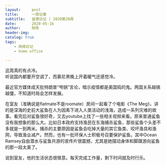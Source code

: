 ```yaml
---
layout:     post
title:      一周记事
subtitle:   留德日记 | 2020第20周
date:       2020-05-16
author:     陈陈
header-img: 
catalog: true
tags:
    - 网络日记
    - home office

---
```


这周真的有点冷。  
听说国内都要开空调了，而慕尼黑晚上开着暖气还感觉冷。

最近官方媒体成天批特朗普“甩锅”言论，暗示疫情都是美国捣的鬼。两国关系越搞越僵，不知道时局会怎样发展。

在室友（准确说是flatmate不是roomate）房间一起看了个电影《The Meg》，讲的是深海的史前大鲨鱼在人为因素下进入人类活动的浅海，造成一系列灾难的故事。看完后对鲨鱼很好奇，又去youtube上找了一些相关视频来看。原来普通鲨鱼没有我想象的那么大。比如日本政府支持渔民在东海捕杀鲨鱼，那些鲨鱼个头差不多就是一到两米。捕杀的主要原因是鲨鱼会吃掉大量的其它鱼类、咬坏渔具和渔网，导致渔业减产。然而，也有一批环保人士积极号召要保护鲨鱼。其中Ocean Ramsey自由潜水与鲨鱼共游的宣传片很震撼，尤其是她摆动身体和脚蹼游向鲨鱼的那一段太美了。

说到室友，他的生活状态很惬意。每天完成工作量，剩下时间就及时行乐。





